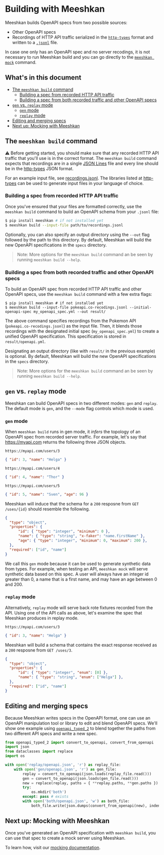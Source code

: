 # Building with Meeshkan

Meeshkan builds OpenAPI specs from two possible sources:
- Other OpenAPI specs
- Recordings of HTTP API traffic serialized in the [`http-types`](https://github.com/meeshkan/http-types) format and written to a [`.jsonl`](https://jsonlines.org) file.

In case one only has an OpenAPI spec and no server recodings, it is not necessary to run Meeshkan build and you can go directly to the [`meeshkan mock`](./MOCK.md) command.

## What's in this document

- [The `meeshkan build` command](#the-meeshkan-build-command)
    - [Building a spec from recorded HTTP API traffic](#building-a-spec-from-recorded-http-api-traffic)
    - [Building a spec from both recorded traffic and other OpenAPI specs](#building-a-spec-from-both-recorded-traffic-and-other-openapi-specs)
- [`gen` vs. `replay` mode](#gen-vs-replay-mode)
    - [`gen` mode](#gen-mode)
    - [`replay` mode](#replay-mode)
- [Editing and merging specs](#editing-and-merging-specs)
- [Next up: Mocking with Meeshkan](#next-up-mocking-with-meeshkan)

## The `meeshkan build` command

⚠️ Before getting started, you should make sure that any recorded HTTP API traffic that you'll use is in the correct format. The `meeshkan build` command expects that recordings are in a single [JSON Lines](http://jsonlines.org/) file and every line should be in the [http-types](https://meeshkan.github.io/http-types/) JSON format.

For an example input file, see [recordings.jsonl](https://github.com/Meeshkan/meeshkan/blob/master/resources/recordings.jsonl). The libraries listed at [http-types](https://meeshkan.github.io/http-types/) can be used to generate input files in your language of choice.

### Building a spec from recorded HTTP API traffic

Once you've ensured that your files are formatted correctly, use the `meeshkan build` command to build an OpenAPI schema from your `.jsonl` file:

```bash
$ pip install meeshkan # if not installed yet
$ meeshkan build --input-file path/to/recordings.jsonl 
```

Optionally, you can also specify an output directory using the `--out` flag followed by the path to this directory. By default, Meeshkan will build the new OpenAPI specifications in the `specs` directory. 

> Note: More options for the `meeshkan build` command an be seen by running `meeshkan build --help`.

###  Building a spec from both recorded traffic and other OpenAPI specs

To build an OpenAPI spec from recorded HTTP API traffic and other OpenAPI specs, use the `meeshkan build` command with a few extra flags:

```
$ pip install meeshkan # if not installed yet
$ meeshkan build --input-file pokeapi.co-recodings.jsonl --initial-openapi-spec my_openapi_spec.yml --out result/
```

The above command specifies recordings from the Pokemon API (`pokeapi.co-recodings.jsonl`) as the input file. Then, it blends those recordings with the designated initial spec (`my_openapi_spec.yml`) to create a unified OpenAPI specification. This specification is stored in `result/openapi.yml`.

Designating an output directory (like with `result/` in the previous example) is optional. By default, Meeshkan will build the new OpenAPI specifications in the `specs` directory.

> Note: More options for the `meeshkan build` command an be seen by running `meeshkan build --help`.

## `gen` vs. `replay` mode

Meeshkan can build OpenAPI specs in two different modes: `gen` and `replay`.  The default mode is `gen`, and the `--mode` flag controls which mode is used.

### `gen` mode

When `meeshkan build` runs in gen mode, it _infers_ the topology of an OpenAPI spec from recorded server traffic. For example, let's say that https://myapi.com returns the following three JSON objects.

`https://myapi.com/users/3`
```json
{ "id": 3, "name": "Helga" }
```

`https://myapi.com/users/4`
```json
{ "id": 4, "name": "Thor" }
```

`https://myapi.com/users/5`
```json
{ "id": 5, "name": "Sven", "age": 96 }
```

Meeshkan will induce that the schema for a `200` resposne from `GET /uses/{id}` should resemble the following.

```json
{
  "type": "object",
  "properties": {
      "id": { "type": "integer", "minimum": 0 },
      "name": { "type": "string", "x-faker": "name.firstName" },
      "age": { "type": "integer", "minimum": 0, "maximum": 200 },
  },
  "required": ["id", "name"]
}
```

We call this `gen` mode because it can be used to generate synthetic data from types. For example, when testing an API, `meeshkan mock` will serve synthetic data based on this spec.  A user will always have an integer id greater than 0, a name that is a first name, and may have an age between 0 and 200.

### `replay` mode

Alternatively, `replay` mode will serve back rote fixtures recorded from the API.  Using one of the API calls as above, let's examine the spec that Meeshkan produces in replay mode.

`https://myapi.com/users/3`
```json
{ "id": 3, "name": "Helga" }
```

Meeshkan will build a schema that contains the exact response received as a `200` resposne from `GET /uses/3`.

```json
{
  "type": "object",
  "properties": {
      "id": { "type": "integer", "enum": [0] },
      "name": { "type": "string", "enum": ["Helga"] },
  },
  "required": ["id", "name"]
}
```

<!-- TODO: Mixed mode docs -->

## Editing and merging specs

Because Meeshkan writes specs in the OpenAPI format, one can use an OpenAPI manipulation tool or library to edit and blend OpenAPI specs.  We'll show one example using [`openapi_typed_2`](https://github.com/meeshkan/openapi_typed_2) to blend together the paths from two different API specs and write a new spec.

```python
from openapi_typed_2 import convert_to_openapi, convert_from_openapi
import json
from dataclasses import replace
import os

with open('replay/openapi.json', 'r') as replay_file:
    with open('gen/openapi.json', 'r') as gen_file:
        replay = convert_to_openapi(json.loads(replay_file.read()))
        gen = convert_to_openapi(json.loads(gen_file.read()))
        new = replace(replay, paths = { **replay.paths, **gen.paths })
        try:
            os.mkdir('both')
        except: pass # exists
        with open('both/openapi.json', 'w') as both_file:
            both_file.write(json.dumps(convert_from_openapi(new), indent=2))
```

## Next up: Mocking with Meeshkan

Once you've generated an OpenAPI specification with `meeshkan build`, you can use that spec to create a mock server using Meeshkan.

To learn how, visit our [mocking documentation](./docs/MOCK.md).
